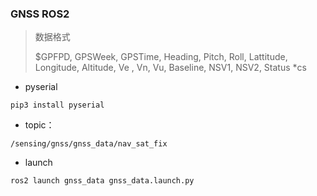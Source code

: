 ### GNSS ROS2

> 数据格式
> 
> $GPFPD, GPSWeek, GPSTime, Heading, Pitch, Roll, Lattitude, Longitude, Altitude, Ve , Vn, Vu, Baseline, NSV1, NSV2, Status *cs<CR><LF>

* pyserial
```
pip3 install pyserial
```
* topic：
```
/sensing/gnss/gnss_data/nav_sat_fix
```
* launch
```
ros2 launch gnss_data gnss_data.launch.py 
```

